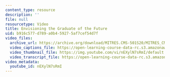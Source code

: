 ```yaml
---
content_type: resource
description: ''
file: null
resourcetype: Video
title: Envisioning the Graduate of the Future
uid: b916c577-d789-a0b4-5927-5af7cef54d7f
video_files:
  archive_url: https://archive.org/download/MITRES.CMS-501S20/MITRES_CMS-501S20_Justin_Reich_300k.mp4
  video_captions_file: https://open-learning-course-data-rc.s3.amazonaws.com/res-cms-501-envisioning-the-graduate-of-the-future-spring-2020/8bb10dd7abba5806ba20941977d7563d_nEXylN7sRmI.vtt
  video_thumbnail_file: https://img.youtube.com/vi/nEXylN7sRmI/default.jpg
  video_transcript_file: https://open-learning-course-data-rc.s3.amazonaws.com/res-cms-501-envisioning-the-graduate-of-the-future-spring-2020/bb9f383fc91fdfd24c602447f482bc26_nEXylN7sRmI.pdf
video_metadata:
  youtube_id: nEXylN7sRmI
---
```

